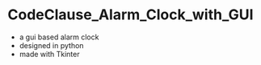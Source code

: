 # CodeClause_Alarm_Clock_with_GUI
- a gui based alarm clock
- designed in python
- made with Tkinter

